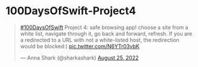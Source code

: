 # 100DaysOfSwift-Project4

 <blockquote class="twitter-tweet"><p lang="en" dir="ltr"><a href="https://twitter.com/hashtag/100DaysOfSwift?src=hash&amp;ref_src=twsrc%5Etfw">#100DaysOfSwift</a> Project 4: safe browsing app! choose a site from a white list, navigate through it, go back and forward, refresh. If you are a redirected to a URL with not a white-listed host, the redirection would be blocked:) <a href="https://t.co/N6YTr03vbK">pic.twitter.com/N6YTr03vbK</a></p>&mdash; Anna Shark (@sharkashark) <a href="https://twitter.com/sharkashark/status/1562724607630577665?ref_src=twsrc%5Etfw">August 25, 2022</a></blockquote> 
